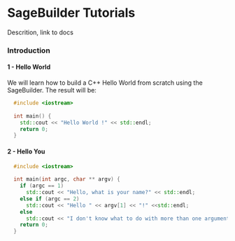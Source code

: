 SageBuilder Tutorials
=====================

Descrition, link to docs

### Introduction

#### 1 - Hello World

We will learn how to build a C++ Hello World from scratch using the SageBuilder.
The result will be:
``` C++
  #include <iostream>
  
  int main() {
    std::cout << "Hello World !" << std::endl;
    return 0;
  }
```

#### 2 - Hello You

``` C++
  #include <iostream>
  
  int main(int argc, char ** argv) {
    if (argc == 1)
      std::cout << "Hello, what is your name?" << std::endl;
    else if (argc == 2)
      std::cout << "Hello " << argv[1] << "!" <<std::endl;
    else
      std::cout << "I don't know what to do with more than one argument." << std::endl;
    return 0;
  }
```
